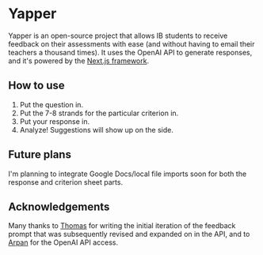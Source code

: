 # Yapper

Yapper is an open-source project that allows IB students to receive feedback on their assessments with ease (and without having to email their teachers a thousand times). It uses the OpenAI API to generate responses, and it's powered by the [Next.js framework](https://nextjs.org).

## How to use

1. Put the question in.
2. Put the 7-8 strands for the particular criterion in.
3. Put your response in.
4. Analyze! Suggestions will show up on the side.

## Future plans

I'm planning to integrate Google Docs/local file imports soon for both the response and criterion sheet parts.

## Acknowledgements

Many thanks to [Thomas](https://github.com/TakumiBC) for writing the initial iteration of the feedback prompt that was subsequently revised and expanded on in the API, and to [Arpan](https://github.com/Arpan-206) for the OpenAI API access.
